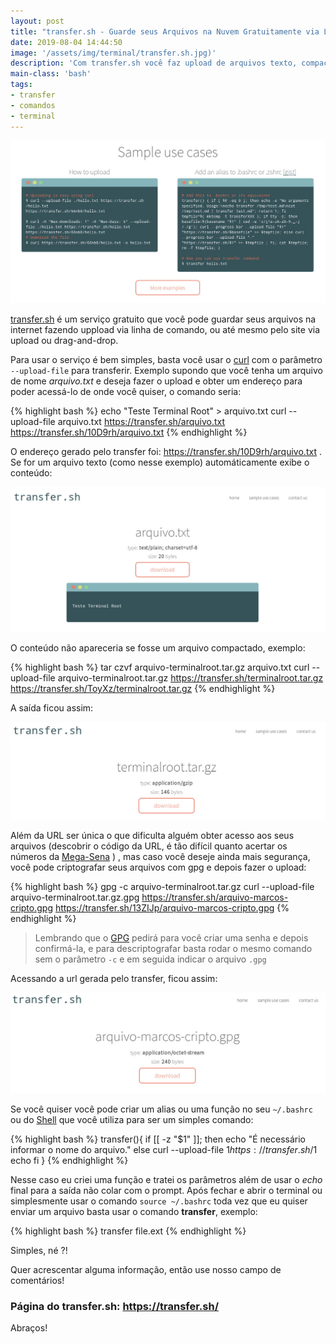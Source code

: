 ```yaml
---
layout: post
title: "transfer.sh - Guarde seus Arquivos na Nuvem Gratuitamente via Linha de Comando"
date: 2019-08-04 14:44:50
image: '/assets/img/terminal/transfer.sh.jpg)'
description: 'Com transfer.sh você faz upload de arquivos texto, compactados e outros.'
main-class: 'bash'
tags:
- transfer
- comandos
- terminal
---
```


![transfer.sh](/assets/img/terminal/transfer.sh.jpg)

[transfer.sh](https://transfer.sh/) é um serviço gratuito que você pode guardar seus arquivos na internet fazendo uppload via linha de comando, ou até mesmo pelo site via upload ou drag-and-drop.

Para usar o serviço é bem simples, basta você usar o [curl](http://cse.google.com.br/cse?cx=004473188612396442360:qs2ekmnkweq&q=curl) com o parâmetro `--upload-file` para transferir. Exemplo supondo que você tenha um arquivo de nome *arquivo.txt* e deseja fazer o upload e obter um endereço para poder acessá-lo de onde você quiser, o comando seria:

{% highlight bash %}
echo "Teste Terminal Root" > arquivo.txt
curl --upload-file arquivo.txt https://transfer.sh/arquivo.txt
https://transfer.sh/10D9rh/arquivo.txt
{% endhighlight %}

O endereço gerado pelo transfer foi: <https://transfer.sh/10D9rh/arquivo.txt> . Se for um arquivo texto (como nesse exemplo) automáticamente exibe o conteúdo:

![Transfer](/assets/img/terminal/transfer-1.jpg)

O conteúdo não apareceria se fosse um arquivo compactado, exemplo:

{% highlight bash %}
tar czvf arquivo-terminalroot.tar.gz arquivo.txt 
curl --upload-file arquivo-terminalroot.tar.gz https://transfer.sh/terminalroot.tar.gz
https://transfer.sh/ToyXz/terminalroot.tar.gz
{% endhighlight %}

A saída ficou assim:

![Transfer](/assets/img/terminal/transfer-2.jpg)

<script async src="https://pagead2.googlesyndication.com/pagead/js/adsbygoogle.js"></script>
<!-- Informat -->
<ins class="adsbygoogle"
     style="display:block"
     data-ad-client="ca-pub-2838251107855362"
     data-ad-slot="2327980059"
     data-ad-format="auto"
     data-full-width-responsive="true"></ins>
<script>
(adsbygoogle = window.adsbygoogle || []).push({});
</script>

Além da URL ser única o que dificulta alguém obter acesso aos seus arquivos (descobrir o código da URL, é tão difícil quanto acertar os números da [Mega-Sena](http://cse.google.com.br/cse?cx=004473188612396442360:qs2ekmnkweq&q=mega-sena) ) , mas caso você deseje ainda mais segurança, você pode criptografar seus arquivos com gpg e depois fazer o upload:

{% highlight bash %}
gpg -c arquivo-terminalroot.tar.gz 
curl --upload-file arquivo-terminalroot.tar.gz.gpg https://transfer.sh/arquivo-marcos-cripto.gpg
https://transfer.sh/13ZIJp/arquivo-marcos-cripto.gpg
{% endhighlight %}

> Lembrando que o [GPG](https://gnupg.org/) pedirá para você criar uma senha e depois confirmá-la, e para descriptografar basta rodar o mesmo comando sem o parâmetro `-c` e em seguida indicar o arquivo `.gpg`

Acessando a url gerada pelo transfer, ficou assim:

![Transfer](/assets/img/terminal/transfer-6.jpg)


Se você quiser você pode criar um alias ou uma função no seu `~/.bashrc` ou do [Shell](https://terminalroot.com.br/shell) que você utiliza para ser um simples comando:

{% highlight bash %}
transfer(){
	if [[ -z "$1" ]]; then
		echo "É necessário informar o nome do arquivo."
	else
		curl --upload-file $1 https://transfer.sh/$1
		echo
	fi
}
{% endhighlight %}

Nesse caso eu criei uma função e tratei os parâmetros além de usar o *echo* final para a saída não colar com o prompt. Após fechar e abrir o terminal ou simplesmente usar o comando `source ~/.bashrc` toda vez que eu quiser enviar um arquivo basta usar o comando **transfer**, exemplo:

{% highlight bash %}
transfer file.ext
{% endhighlight %}

Simples, né ?!

Quer acrescentar alguma informação, então use nosso campo de comentários!

### Página do transfer.sh: <https://transfer.sh/>

Abraços!    
